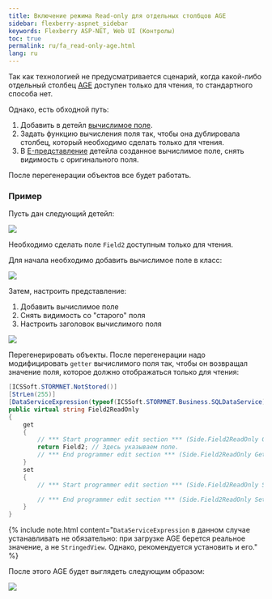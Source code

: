 ```yaml
---
title: Включение режима Read-only для отдельных столбцов AGE
sidebar: flexberry-aspnet_sidebar
keywords: Flexberry ASP-NET, Web UI (Контролы)
toc: true
permalink: ru/fa_read-only-age.html
lang: ru
---
```


Так как технологией не предусматривается сценарий, когда какой-либо отдельный столбец [AGE](fa_ajax-group-edit.html) доступен только для чтения, то стандартного способа нет.

Однако, есть обходной путь: 

1. Добавить в детейл [вычислимое поле](fo_not-stored-attributes.html).
2. Задать функцию вычисления поля так, чтобы она дублировала столбец, который необходимо сделать только для чтения.
3. В [E-представление](fd_e-view.html) детейла созданное вычислимое поле, снять видимость с оригинального поля.

После перегенерации объектов все будет работать.

### Пример

Пусть дан следующий детейл:

![](/images/pages/products/flexberry-aspnet/controls/groupedit/read-only-age1.png)

Необходимо сделать поле `Field2` доступным только для чтения.

Для начала необходимо добавить вычислимое поле в класс:

![](/images/pages/products/flexberry-aspnet/controls/groupedit/read-only-age2.png)

Затем, настроить представление:

1. Добавить вычислимое поле
2. Снять видимость со "старого" поля
3. Настроить заголовок вычислимого поля

![](/images/pages/products/flexberry-aspnet/controls/groupedit/read-only-age3.png)

Перегенерировать объекты. После перегенерации надо модифицировать `getter` вычислимого поля так, чтобы он возвращал значение поля, которое должно отображаться только для чтения:

```csharp
[ICSSoft.STORMNET.NotStored()]
[StrLen(255)]
[DataServiceExpression(typeof(ICSSoft.STORMNET.Business.SQLDataService), "Field2")]
public virtual string Field2ReadOnly
{
    get
    {
        // *** Start programmer edit section *** (Side.Field2ReadOnly Get)
        return Field2; // Здесь указываем поле.
        // *** End programmer edit section *** (Side.Field2ReadOnly Get)
    }
    set
    {
        // *** Start programmer edit section *** (Side.Field2ReadOnly Set)

        // *** End programmer edit section *** (Side.Field2ReadOnly Set)
    }
}
```

{% include note.html content="`DataServiceExpression` в данном случае устанавливать не обязательно: при загрузке AGE берется реальное значение, а не `StringedView`. Однако, рекомендуется установить и его." %}

После этого AGE будет выглядеть следующим образом:

![](/images/pages/products/flexberry-aspnet/controls/groupedit/read-only-age4.png)
 